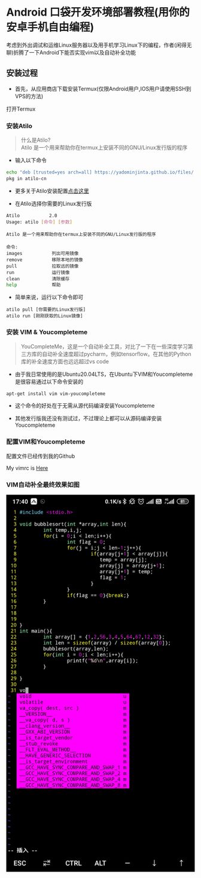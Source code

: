 # Android 口袋开发环境部署教程(用你的安卓手机自由编程)
考虑到外出调试和运维Linux服务器以及用手机学习Linux下的编程，作者(闲得无聊)折腾了一下Android下能否实现vim以及自动补全功能

## 安装过程
- 首先，从应用商店下载安装Termux(仅限Android用户,IOS用户请使用SSH到VPS的方法) 

打开Termux
### 安装Atilo
> 什么是Atilo?<br>
> Atilo 是一个用来帮助你在termux上安装不同的GNU/Linux发行版的程序 

- 输入以下命令 
```bash
echo "deb [trusted=yes arch=all] https://yadominjinta.github.io/files/ termux extras" >> $PREFIX/etc/apt/sources.list
pkg in atilo-cn
```
- 更多关于Atilo安装配置[点击这里](https://github.com/YadominJinta/atilo/blob/master/README.md)

- 在Atilo选择你需要的Linux发行版
```bash
Atilo           2.0
Usage: atilo [命令] [参数]

Atilo 是一个用来帮助你在termux上安装不同的GNU/Linux发行版的程序

命令:
images           列出可用镜像
remove           移除本地的镜像
pull             拉取远的镜像
run              运行镜像
clean            清除缓存
help             帮助
```
- 简单来说，运行以下命令即可
```
atilo pull [你需要的Linux发行版]
atilo run [刚刚获取的Linux镜像]
```
### 安装 VIM & Youcompleteme
> YouCompleteMe，这是一个自动补全工具，对比了一下在一些深度学习第三方库的自动补全速度超过pycharm，例如tensorflow。在其他的Python库的补全速度方面也远远超过vs code

- 由于我日常使用的是Ubuntu20.04LTS，在Ubuntu下VIM和Youcompleteme是很容易通过以下命令安装的 
```bash
apt-get install vim vim-youcompleteme
```
- 这个命令的好处在于无需从源代码编译安装Youcompleteme

- 其他发行版我还没有测试过，不过理论上都可以从源码编译安装Youcompleteme
### 配置VIM和Youcompleteme
配置文件已经传到我的Github

My vimrc is [Here](https://github.com/zhzhzhy/My_vimrc)

### VIM自动补全最终效果如图
![example.jpg](img/example.jpg)
